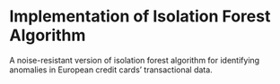 # Implementation of Isolation Forest Algorithm

A noise-resistant version of isolation forest algorithm for identifying anomalies in European credit cards’
transactional data.